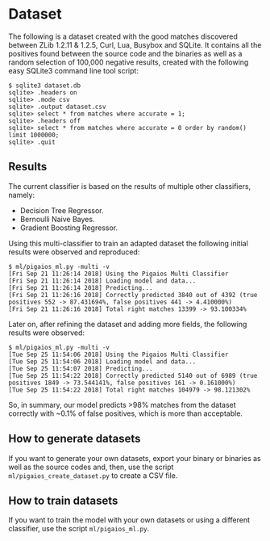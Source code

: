 # Dataset

The following is a dataset created with the good matches discovered between ZLib 1.2.11 & 1.2.5, Curl, Lua, Busybox and SQLite.
It contains all the positives found between the source code and the binaries as well as a random selection of 100,000 negative results, created with the following easy SQLite3 command line tool script:

```
$ sqlite3 dataset.db
sqlite> .headers on
sqlite> .mode csv
sqlite> .output dataset.csv
sqlite> select * from matches where accurate = 1;
sqlite> .headers off
sqlite> select * from matches where accurate = 0 order by random() limit 1000000;
sqlite> .quit
```

## Results

The current classifier is based on the results of multiple other classifiers, namely: 

 * Decision Tree Regressor.
 * Bernoulli Naive Bayes.
 * Gradient Boosting Regressor.

Using this multi-classifier to train an adapted dataset the following initial results were observed and reproduced:

```
$ ml/pigaios_ml.py -multi -v
[Fri Sep 21 11:26:14 2018] Using the Pigaios Multi Classifier
[Fri Sep 21 11:26:14 2018] Loading model and data...
[Fri Sep 21 11:26:14 2018] Predicting...
[Fri Sep 21 11:26:16 2018] Correctly predicted 3840 out of 4392 (true positives 552 -> 87.431694%, false positives 441 -> 4.410000%)
[Fri Sep 21 11:26:16 2018] Total right matches 13399 -> 93.100334%
```

Later on, after refining the dataset and adding more fields, the following results were observed:

```
$ ml/pigaios_ml.py -multi -v
[Tue Sep 25 11:54:06 2018] Using the Pigaios Multi Classifier
[Tue Sep 25 11:54:06 2018] Loading model and data...
[Tue Sep 25 11:54:07 2018] Predicting...
[Tue Sep 25 11:54:22 2018] Correctly predicted 5140 out of 6989 (true positives 1849 -> 73.544141%, false positives 161 -> 0.161000%)
[Tue Sep 25 11:54:22 2018] Total right matches 104979 -> 98.121302%
```

So, in summary, our model predicts >98% matches from the dataset correctly with ~0.1% of false positives, which is more than acceptable.

## How to generate datasets

If you want to generate your own datasets, export your binary or binaries as well as the source codes and, then, use the script ```ml/pigaios_create_dataset.py``` to create a CSV file.

## How to train datasets

If you want to train the model with your own datasets or using a different classifier, use the script ```ml/pigaios_ml.py```.
